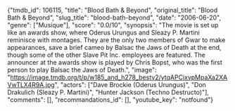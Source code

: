 {"tmdb_id": 106115, "title": "Blood Bath & Beyond", "original_title": "Blood Bath & Beyond", "slug_title": "blood-bath-beyond", "date": "2006-06-20", "genre": ["Musique"], "score": "0.0/10", "synopsis": "The movie is set up like an awards show, where Oderus Urungus and Sleazy P. Martini reminisce with montages. They are the only two members of Gwar to make appearances, save a brief cameo by Balsac the Jaws of Death at the end, though some of the other Slave Pit Inc. employees are featured. The announcer at the awards show is played by Chris Bopst, who was the first person to play Balsac the Jaws of Death.", "image": "https://image.tmdb.org/t/p/w185_and_h278_bestv2/ytqAPCixvpMpaXa2XAVwTLX4R9A.jpg", "actors": ["Dave Brockie (Oderus Urungus)", "Don Drakulich (Sleazy P. Martini)", "Hunter Jackson (Techno Destructo)"], "comments": [], "recommandations_id": [], "youtube_key": "notfound"}